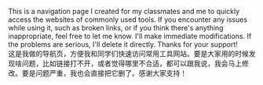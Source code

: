 This is a navigation page I created for my classmates and me to quickly access the websites of commonly used tools. If you encounter any issues while using it, such as broken links, or if you think there's anything inappropriate, feel free to let me know. I'll make immediate modifications. If the problems are serious, I'll delete it directly. Thanks for your support! </br>这是我做的导航页，方便我和同学们快速访问常用工具网站。要是大家用的时候发现啥问题，比如链接打不开，或者觉得哪里不合适，都可以跟我说，我会马上修改。要是问题严重，我也会直接把它删了。感谢大家支持！ 
